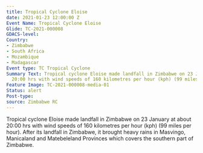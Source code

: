 ```yaml
---
title: Tropical Cyclone Eloise
date: 2021-01-23 12:00:00 Z
Event Name: Tropical Cyclone Eloise
Glide: TC-2021-000008
GDACS-level: 
Country:
- Zimbabwe
- South Africa
- Mozambique
- Madagascar
Event type: TC Tropical Cyclone
Summary Text: Tropical cyclone Eloise made landfall in Zimbabwe on 23 January at about
  20:00 hrs with wind speeds of 160 kilometres per hour (kph) (99 miles per hour).
Feature Image: TC-2021-000008-media-01
Status: alert
Post-type: 
source: Zimbabwe RC
---
```


Tropical cyclone Eloise made landfall in Zimbabwe on 23 January at about 20:00 hrs with wind speeds of 160 kilometres per hour (kph) (99 miles per hour). After its landfall in Zimbabwe, it brought heavy rains in Masvingo, Manicaland and Matebeleland Provinces which covers the southern part of Zimbabwe.

